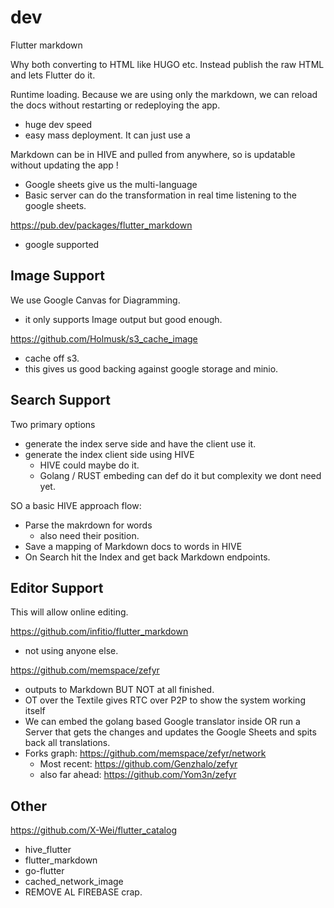 # dev

Flutter markdown

Why both converting to HTML like HUGO etc. Instead publish the raw HTML and lets Flutter do it.

Runtime loading. Because we are using only the markdown, we can reload the docs without restarting or redeploying the app.
- huge dev speed
- easy mass deployment.
It can just use a


Markdown can be in HIVE and pulled from anywhere, so is updatable without updating the app !
- Google sheets give us the multi-language 
- Basic server can do the transformation in real time listening to the google sheets.

https://pub.dev/packages/flutter_markdown
- google supported


## Image Support
We use Google Canvas for Diagramming.
- it only supports Image output but good enough.

https://github.com/Holmusk/s3_cache_image
- cache off s3.
- this gives us good backing against google storage and minio.


## Search Support

Two primary options
- generate the index serve side and have the client use it.
- generate the index client side using HIVE
	- HIVE could maybe do it.
	- Golang / RUST embeding can def do it but complexity we dont need yet.

SO a basic HIVE approach flow:
- Parse the makrdown for words
	- also need their position. 
- Save a mapping of Markdown docs to words in HIVE
- On Search hit the Index and get back Markdown endpoints.


## Editor Support
This will allow online editing.

https://github.com/infitio/flutter_markdown
- not using anyone else.

https://github.com/memspace/zefyr
- outputs to Markdown BUT NOT at all finished.
- OT over the Textile gives RTC over P2P to show the system working itself
- We can embed the golang based Google translator inside OR run a Server that gets the changes and updates the Google Sheets and spits back all translations.
- Forks graph: https://github.com/memspace/zefyr/network
	- Most recent: https://github.com/Genzhalo/zefyr
	- also far ahead: https://github.com/Yom3n/zefyr


## Other 


https://github.com/X-Wei/flutter_catalog
- hive_flutter
- flutter_markdown
- go-flutter
- cached_network_image
- REMOVE AL FIREBASE crap.





